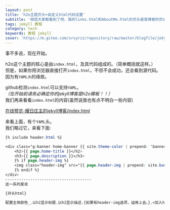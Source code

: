 ```yaml
---
layout: post
title: 'h2o主题页头+自定义html代码设置'
subtitle: '相信大家都看到了吧，我的links.html和AboutMe.html的页头是我博客的页头的。这是怎么做到的呢？来看一看吧.'
tags: jekyll 教程
category: tech
keywords: 教程 jekyll
cover: 'https://m.gitee.com/srsyrzz/repository/raw/master/blogfile/jekyllh2ohtmlcover.h2ojekyll-html.png'
---
```

事不多说，现在开始。  
  
h2o这个主题的核心是由`index.html`，及其代码组成的。（简单概括就这样。）  
但是，如果你用浏览器直接打开`index.html`，不但不会成功，还会看到源代码。  
因为有`YAML头`的缘故。  
  
github检测`index.html`可以支持`YAML`。  
*（在开始前请务必确定你的jekyll博客是h2o模板！！）*  
我们再来看看`index.html`的内容(虽然说我也有点不明白一些内容)
  
[在线预览-耀日庄主的jekyll博客/index.html](https://raw.githubusercontent.com/SunbossRS/SunbossRS.github.io/master/index.html)  
  
来看上面，有个`YAML`头。  
我们略过它，来看下面:  
```css
{% include header.html %}

<div class="g-banner home-banner {{ site.theme-color | prepend: 'banner-theme-' }}" data-theme="{{ site.theme-color }}">
    <h2>{{ page.home-title }}</h2>
    <h3>{{ page.description }}</h3>
    {% if page.header-img %}
    <img class="header-img" src="{{ page.header-img | prepend: site.baseurl }}" alt="">
    {% endif %}
</div>
--------------------------------------
这一系列是说

{开头html}

配置主体颜色_,以h2显示标题,以h2显示描述,{如果有header-img选项，运用上去。},<加入header-img>

```
